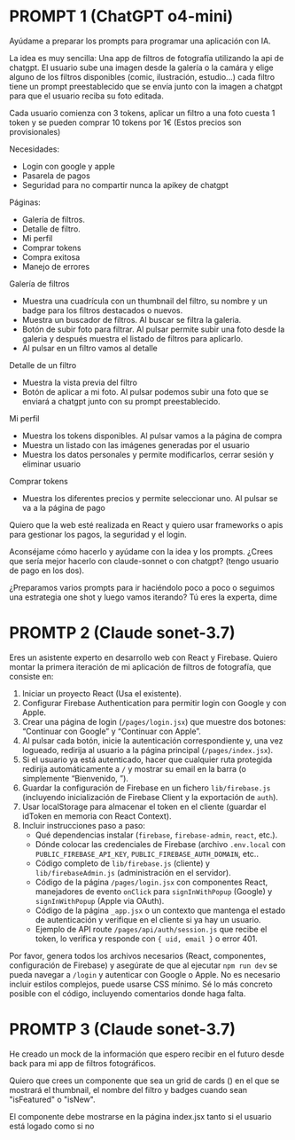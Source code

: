 # PROMPT 1 (ChatGPT o4-mini)

Ayúdame a preparar los prompts para programar una aplicación con IA.

La idea es muy sencilla: Una app de filtros de fotografía utilizando la api de chatgpt. El usuario sube una imagen desde la galería o la camára y elige alguno de los filtros disponibles (comic, ilustración, estudio...) cada filtro tiene un prompt preestablecido que se envía junto con la imagen a chatgpt para que el usuario reciba su foto editada.

Cada usuario comienza con 3 tokens, aplicar un filtro a una foto cuesta 1 token y se pueden comprar 10 tokens por 1€ (Estos precios son provisionales)

Necesidades:
- Login con google y apple
- Pasarela de pagos
- Seguridad para no compartir nunca la apikey de chatgpt

Páginas:
- Galería de filtros.
- Detalle de filtro.
- Mi perfil
- Comprar tokens
- Compra exitosa
- Manejo de errores

Galería de filtros
- Muestra una cuadrícula con un thumbnail del filtro, su nombre y un badge para los filtros destacados o nuevos.
- Muestra un buscador de filtros. Al buscar se filtra la galeria.
- Botón de subir foto para filtrar. Al pulsar permite subir una foto desde la galeria y después muestra el listado de filtros para aplicarlo.
- Al pulsar en un filtro vamos al detalle

Detalle de un filtro
- Muestra la vista previa del filtro
- Botón de aplicar a mi foto. Al pulsar podemos subir una foto que se enviará a chatgpt junto con su prompt preestablecido.

Mi perfil
- Muestra los tokens disponibles. Al pulsar vamos a la página de compra
- Muestra un listado con las imágenes generadas por el usuario
- Muestra los datos personales y permite modificarlos, cerrar sesión y eliminar usuario

Comprar tokens
- Muestra los diferentes precios y permite seleccionar uno. Al pulsar se va a la página de pago

Quiero que la web esté realizada en React y quiero usar frameworks o apis para gestionar los pagos, la seguridad y el login.


Aconséjame cómo hacerlo y ayúdame con la idea y los prompts. ¿Crees que sería mejor hacerlo con claude-sonnet o con chatgpt? (tengo usuario de pago en los dos).

¿Preparamos varios prompts para ir haciéndolo poco a poco o seguimos una estrategia one shot y luego vamos iterando? Tú eres la experta, dime


# PROMTP 2 (Claude sonet-3.7)

Eres un asistente experto en desarrollo web con React y Firebase. Quiero montar la primera iteración de mi aplicación de filtros de fotografía, que consiste en:

1. Iniciar un proyecto React (Usa el existente).
2. Configurar Firebase Authentication para permitir login con Google y con Apple.
3. Crear una página de login (`/pages/login.jsx`) que muestre dos botones: “Continuar con Google” y “Continuar con Apple”.
4. Al pulsar cada botón, inicie la autenticación correspondiente y, una vez logueado, redirija al usuario a la página principal (`/pages/index.jsx`).
5. Si el usuario ya está autenticado, hacer que cualquier ruta protegida redirija automáticamente a `/` y mostrar su email en la barra (o simplemente “Bienvenido, <email>”).
6. Guardar la configuración de Firebase en un fichero `lib/firebase.js` (incluyendo inicialización de Firebase Client y la exportación de `auth`).
7. Usar localStorage para almacenar el token en el cliente (guardar el idToken en memoria con React Context).
9. Incluir instrucciones paso a paso: 
   - Qué dependencias instalar (`firebase`, `firebase-admin`, `react`, etc.).
   - Dónde colocar las credenciales de Firebase (archivo `.env.local` con `PUBLIC_FIREBASE_API_KEY`, `PUBLIC_FIREBASE_AUTH_DOMAIN`, etc..
   - Código completo de `lib/firebase.js` (cliente) y `lib/firebaseAdmin.js` (administración en el servidor).
   - Código de la página `/pages/login.jsx` con componentes React, manejadores de evento `onClick` para `signInWithPopup` (Google) y `signInWithPopup` (Apple via OAuth).
   - Código de la página `_app.jsx` o un contexto que mantenga el estado de autenticación y verifique en el cliente si ya hay un usuario.
   - Ejemplo de API route `/pages/api/auth/session.js` que recibe el token, lo verifica y responde con `{ uid, email }` o error 401.

Por favor, genera todos los archivos necesarios (React, componentes, configuración de Firebase) y asegúrate de que al ejecutar `npm run dev` se pueda navegar a `/login` y autenticar con Google o Apple. No es necesario incluir estilos complejos, puede usarse CSS mínimo. Sé lo más concreto posible con el código, incluyendo comentarios donde haga falta.


# PROMTP 3 (Claude sonet-3.7)

He creado un mock de la información que espero recibir en el futuro desde back para mi app de filtros fotográficos.

Quiero que crees un componente <FilterList> que sea un grid de cards (<FilterItem>) en el que se mostrará el thumbnail, el nombre del filtro y badges cuando sean "isFeatured" o "isNew". 

El componente <FilterList> debe mostrarse en la página index.jsx tanto si el usuario está logado como si no
